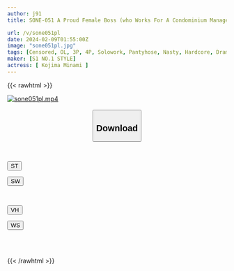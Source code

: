```yaml
---
author: j91
title: SONE-051 A Proud Female Boss (who Works For A Condominium Management Company) Complains To The House Of An Old Man Who Lives In A Trash Room. As A Subordinate, I Got A Smug Erection That Made Me So Happy To See My Hated Boss Being Defiled. Minami Kojima

url: /v/sone051pl
date: 2024-02-09T01:55:00Z
image: "sone051pl.jpg"
tags: [Censored, OL, 3P, 4P, Solowork, Pantyhose, Nasty, Hardcore, Drama	]
maker: [S1 NO.1 STYLE]
actress: [ Kojima Minami ]
---
```



{{< rawhtml >}}

<div class="video" data-videoid="MklvBm9927Tm7K6">
    <a href="javascript:;">
        <img src="/v/sone051pl/sone051pl.jpg" width="WIDTH" height="HEIGHT" alt="sone051pl.mp4" loading="lazy">
    </a>
</div>

<script type="text/javascript" src="https://j91.asia/asset/on-demand-st.js"></script>

<br>
  <link rel="stylesheet" href="https://j91.asia/asset/bs5.css">
  
  <center>
  <button class="btn btn-primary" type="button" data-bs-toggle="collapse" data-bs-target=".multi-collapse" aria-expanded="false" aria-controls="multiCollapseExample1 multiCollapseExample2"><h2>Download</h2></button></center>
</p>
<div class="row">
  <div class="col">
    <div class="collapse multi-collapse" id="multiCollapseExample1">
      <div class="card card-body">
	      	      <br>
<div class="buttons">  
<p><a href="https://streamtape.to/v/MklvBm9927Tm7K6" target="_blank"><button class="btn-hover color-3"><i class="fa fa-download"></i> ST</button></a></p>
<p><a href="https://flaswish.com/8oa22rl0d7hy" target="_blank"><button class="btn-hover color-2"><i class="fa fa-download"></i> SW</button></a></p></div>
    </div>
  </div>
</div>
  <div class="col">
    <div class="collapse multi-collapse" id="multiCollapseExample2">
      <div class="card card-body">
	      <br>
<div class="buttons">
<p><a href="javascript:;" target="_blank"><button class="btn-hover color-9"><i class="fa fa-download"></i> VH</button></a></p>
<p><a href="javascript:;" target="_blank"><button class="btn-hover color-8"><i class="fa fa-download"></i> WS</button></a></p></div>
<br><br>
      </div>
    </div>
  </div>
</div>

{{< /rawhtml >}}